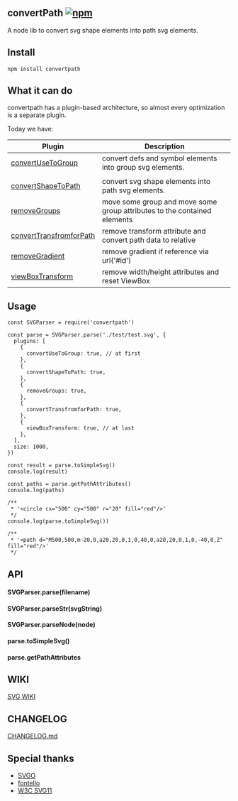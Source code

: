## convertPath [![npm](https://img.shields.io/badge/npm-convertpath-green.svg?style=flat-square)](https://www.npmjs.com/package/convertpath)

A node lib to convert svg shape elements into path svg elements.

## Install

```
npm install convertpath
```

## What it can do

convertpath has a plugin-based architecture, so almost every optimization is a separate plugin.

Today we have:

| Plugin                                                                                                              | Description                                                              |
| ------------------------------------------------------------------------------------------------------------------- | ------------------------------------------------------------------------ |
| [convertUseToGroup](https://github.com/pfan123/convertpath/blob/master/lib/filter/convertUseToGroup.js)             | convert defs and symbol elements into group svg elements.                |
|                                                                                                                     |
| [convertShapeToPath](https://github.com/pfan123/convertpath/blob/master/lib/filter/convertShapeToPath.js)           | convert svg shape elements into path svg elements.                       |
| [removeGroups](https://github.com/pfan123/convertpath/blob/master/lib/filter/removeGroups.js)                       | move some group and move some group attributes to the contained elements |
| [convertTransfromforPath](https://github.com/pfan123/convertpath/blob/master/lib/filter/convertTransfromforPath.js) | remove transform attribute and convert path data to relative             |
| [removeGradient](https://github.com/pfan123/convertpath/blob/master/lib/filter/removeGradient.js)                   | remove gradient if reference via url('#id')                              |
| [viewBoxTransform](https://github.com/pfan123/convertpath/blob/master/lib/filter/viewBoxTransform.js)               | remove width/height attributes and reset ViewBox                         |

## Usage

```
const SVGParser = require('convertpath')

const parse = SVGParser.parse('./test/test.svg', {
  plugins: [
    {
      convertUseToGroup: true, // at first
    },
    {
      convertShapeToPath: true,
    },
    {
      removeGroups: true,
    },
    {
      convertTransfromforPath: true,
    },
    {
      viewBoxTransform: true, // at last
    },
  ],
  size: 1000,
})

const result = parse.toSimpleSvg()
console.log(result)

const paths = parse.getPathAttributes()
console.log(paths)

/**
 * '<circle cx="500" cy="500" r="20" fill="red"/>'
 */
console.log(parse.toSimpleSvg())

/**
 * '<path d="M500,500,m-20,0,a20,20,0,1,0,40,0,a20,20,0,1,0,-40,0,Z" fill="red"/>'
 */

```

## API

#### SVGParser.parse(filename)

#### SVGParser.parseStr(svgString)

#### SVGParser.parseNode(node)

#### parse.toSimpleSvg()

#### parse.getPathAttributes

## WIKI

[SVG WIKI](https://github.com/convertSvg/convertPath/wiki)

## CHANGELOG

[CHANGELOG.md](https://github.com/convertSvg/convertPath/blob/master/CHANGELOG.md)

## Special thanks

- [SVGO](https://github.com/svg/svgo)
- [fontello](https://github.com/fontello/svgpath)
- [W3C SVG11](https://www.w3.org/TR/SVG11/)
